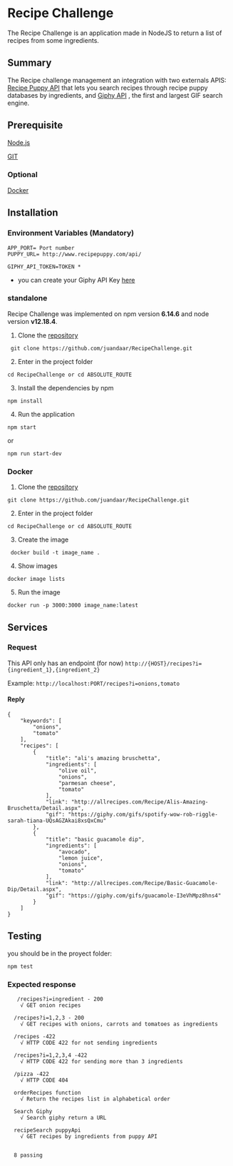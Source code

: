 # Recipe Challenge
The Recipe Challenge is an application made in NodeJS to return a list of recipes from some ingredients.

## Summary 
The Recipe challenge management an integration with two externals APIS: [Recipe Puppy API](http://www.recipepuppy.com/about/api/) that lets you search recipes through recipe puppy databases by ingredients, and [Giphy API](https://developers.giphy.com/docs/) , the first and largest GIF search engine.

## Prerequisite
[Node.js](https://nodejs.org/pt-br/download/)

[GIT](https://git-scm.com/downloads)

### Optional

[Docker](https://www.docker.com/get-started)

## Installation

### Environment Variables (Mandatory)
```
APP_PORT= Port number
PUPPY_URL= http://www.recipepuppy.com/api/

GIPHY_API_TOKEN=TOKEN *
```
* you can create your Giphy API Key [here](https://developers.giphy.com/docs/api#quick-start-guide)
### standalone 
Recipe Challenge was implemented on npm version **6.14.6** and node version **v12.18.4**.

1. Clone the [repository](https://github.com/juandaar/RecipeChallenge)
```
 git clone https://github.com/juandaar/RecipeChallenge.git
```
2. Enter in the project folder
```
cd RecipeChallenge or cd ABSOLUTE_ROUTE
```
3. Install the dependencies by npm
```
npm install
```
4. Run the application
```
npm start
```
or
```
npm run start-dev
```

### Docker
1. Clone the [repository](https://github.com/juandaar/RecipeChallenge)
```
git clone https://github.com/juandaar/RecipeChallenge.git
```
2. Enter in the project folder
```
cd RecipeChallenge or cd ABSOLUTE_ROUTE
```
3. Create the image
```
 docker build -t image_name .
```
4. Show images
```
docker image lists
```
5. Run the image
```
docker run -p 3000:3000 image_name:latest
```
## Services
### Request

This API only has an endpoint (for now)
`http://{HOST}/recipes?i={ingredient_1},{ingredient_2}`

Example:
`http://localhost:PORT/recipes?i=onions,tomato`

#### Reply
```
{
    "keywords": [
        "onions",
        "tomato"
    ],
    "recipes": [
        {
            "title": "ali's amazing bruschetta",
            "ingredients": [
                "olive oil",
                "onions",
                "parmesan cheese",
                "tomato"
            ],
            "link": "http://allrecipes.com/Recipe/Alis-Amazing-Bruschetta/Detail.aspx",
            "gif": "https://giphy.com/gifs/spotify-wow-rob-riggle-sarah-tiana-UQsAGZAkai8xsQxCmu"
        },
        {
            "title": "basic guacamole dip",
            "ingredients": [
                "avocado",
                "lemon juice",
                "onions",
                "tomato"
            ],
            "link": "http://allrecipes.com/Recipe/Basic-Guacamole-Dip/Detail.aspx",
            "gif": "https://giphy.com/gifs/guacamole-I3eVhMpz8hns4"
        }
    ]
}
```

## Testing
you should be in the proyect folder:
```
npm test
```
### Expected response
```
   /recipes?i=ingredient - 200
    √ GET onion recipes 

  /recipes?i=1,2,3 - 200
    √ GET recipes with onions, carrots and tomatoes as ingredients 

  /recipes -422
    √ HTTP CODE 422 for not sending ingredients

  /recipes?i=1,2,3,4 -422
    √ HTTP CODE 422 for sending more than 3 ingredients

  /pizza -422
    √ HTTP CODE 404

  orderRecipes function
    √ Return the recipes list in alphabetical order

  Search Giphy
    √ Search giphy return a URL 

  recipeSearch puppyApi
    √ GET recipes by ingredients from puppy API 


  8 passing 
```




